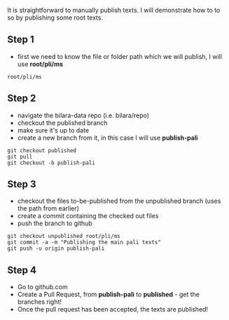 It is straightforward to manually publish texts. I will demonstrate how to to so by publishing some root texts. 

## Step 1

* first we need to know the file or folder path which we will publish, I will use **root/pli/ms**

```
root/pli/ms
```

## Step 2

* navigate the bilara-data repo (i.e. bilara/repo)
* checkout the published branch
* make sure it's up to date
* create a new branch from it, in this case I will use **publish-pali**

```
git checkout published
git pull
git checkout -b publish-pali
```

## Step 3

* checkout the files to-be-published from the unpublished branch (uses the path from earlier)
* create a commit containing the checked out files
* push the branch to github

```
git checkout unpublished root/pli/ms
git commit -a -m "Publishing the main pali texts"
git push -u origin publish-pali
```

## Step 4

* Go to github.com
* Create a Pull Request, from **publish-pali** to **published** - get the branches right!
* Once the pull request has been accepted, the texts are published!